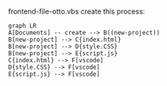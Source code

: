 frontend-file-otto.vbs create this process:

```mermaid
graph LR
A[Documents] -- create --> B((new-project))
B[new-project] --> C{index.html}
B[new-project] --> D{style.CSS}
B[new-project] --> E{script.js}
C{index.html} --> F[vscode]
D{style.CSS} --> F[vscode]
E{script.js} --> F[vscode]
```
